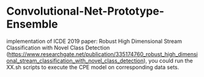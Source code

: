 # Convolutional-Net-Prototype-Ensemble
implementation of ICDE 2019 paper: Robust High Dimensional Stream Classification with Novel Class Detection (https://www.researchgate.net/publication/335174760_robust_high_dimensional_stream_classification_with_novel_class_detection), you could run the XX.sh scripts to execute the CPE model on corresponding data sets. 


